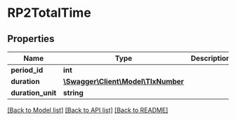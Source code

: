 # RP2TotalTime

## Properties
Name | Type | Description | Notes
------------ | ------------- | ------------- | -------------
**period_id** | **int** |  | [optional] 
**duration** | [**\Swagger\Client\Model\TlxNumber**](TlxNumber.md) |  | [optional] 
**duration_unit** | **string** |  | [optional] 

[[Back to Model list]](../README.md#documentation-for-models) [[Back to API list]](../README.md#documentation-for-api-endpoints) [[Back to README]](../README.md)


